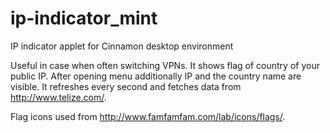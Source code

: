 # ip-indicator_mint
IP indicator applet for Cinnamon desktop environment

Useful in case when often switching VPNs. It shows flag of country of your public IP. After opening menu additionally IP  and the country name are visible. It refreshes every second and fetches data from http://www.telize.com/.

Flag icons used from http://www.famfamfam.com/lab/icons/flags/.
